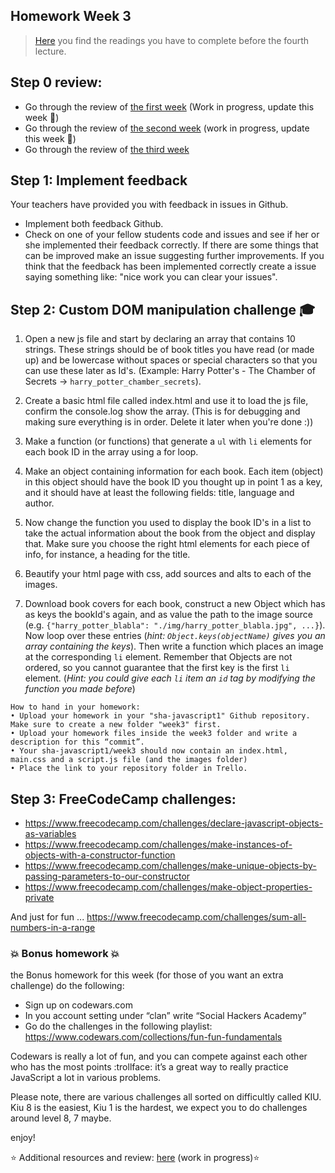 ## Homework Week 3

>[Here](https://github.com/SocialHackersCodeSchool/JavaScript/tree/master/Week3/README.md) you find the readings you have to complete before the fourth lecture.

## Step 0 review:
- Go through the review of [the first week](https://github.com/SocialHackersCodeSchool/JavaScript/blob/master/Week1/REVIEW.md) (Work in progress, update this week :wrench:)
- Go through the review of [the second week](https://github.com/SocialHackersCodeSchool/JavaScript/blob/master/Week2/REVIEW.md) (work in progress, update this week :nut_and_bolt:)
- Go through the review of [the third week](https://github.com/SocialHackersCodeSchool/JavaScript/blob/master/Week3/REVIEW.md) 

## Step 1: Implement feedback

Your teachers have provided you with feedback in issues in Github. 

- Implement both feedback Github.
- Check on one of your fellow students code and issues and see if her or she implemented their feedback correctly. If there are some things that can be improved make an issue suggesting further improvements. If you think that the feedback has been implemented correctly create a issue saying something like: "nice work you can clear your issues".

## Step 2: Custom DOM manipulation challenge :mortar_board:

1. Open a new js file and start by declaring an array that contains 10 strings. These strings should be of book titles you have read (or made up) and be lowercase without spaces or special characters so that you can use these later as Id's. (Example: Harry Potter's - The Chamber of Secrets -> `harry_potter_chamber_secrets`). 

2. Create a basic html file called index.html and use it to load the js file, confirm the console.log show the array. (This is for debugging and making sure everything is in order. Delete it later when you're done :))

3. Make a function (or functions) that generate a `ul` with `li` elements for each book ID in the array using a for loop. 

4. Make an object containing information for each book. Each item (object) in this object should have the book ID you thought up in point 1 as a key, and it should have at least the following fields: title, language and author. 

5. Now change the function you used to display the book ID's in a list to take the actual information about the book from the object and display that. Make sure you choose the right html elements for each piece of info, for instance, a heading for the title.

6. Beautify your html page with css, add sources and alts to each of the images.
 
7. Download book covers for each book, construct a new Object which has as keys the bookId's again, and as value the path to the image source (e.g. `{"harry_potter_blabla": "./img/harry_potter_blabla.jpg", ...}`). Now loop over these entries (_hint: `Object.keys(objectName)` gives you an array containing the keys_). Then write a function which places an image at the corresponding `li` element. Remember that Objects are not ordered, so you cannot guarantee that the first key is the first `li` element. (_Hint: you could give each `li` item an `id` tag by modifying the function you made before_)

```
How to hand in your homework:
• Upload your homework in your "sha-javascript1" Github repository. Make sure to create a new folder "week3" first. 
• Upload your homework files inside the week3 folder and write a description for this “commit”.
• Your sha-javascript1/week3 should now contain an index.html, main.css and a script.js file (and the images folder)
• Place the link to your repository folder in Trello.
```

## Step 3: **FreeCodeCamp challenges:**

- https://www.freecodecamp.com/challenges/declare-javascript-objects-as-variables
- https://www.freecodecamp.com/challenges/make-instances-of-objects-with-a-constructor-function
- https://www.freecodecamp.com/challenges/make-unique-objects-by-passing-parameters-to-our-constructor
- https://www.freecodecamp.com/challenges/make-object-properties-private


And just for fun ... https://www.freecodecamp.com/challenges/sum-all-numbers-in-a-range

### :boom: Bonus homework :boom:
the Bonus homework for this week (for those of you want an extra challenge) do the following:

- Sign up on codewars.com
- In you account setting under “clan” write “Social Hackers Academy” 
- Go do the challenges in the following playlist: https://www.codewars.com/collections/fun-fun-fundamentals

Codewars is really a lot of fun, and you can compete against each other who has the most points :trollface:
it’s a great way to really practice JavaScript a lot in various problems.

Please note, there are various challenges all sorted on difficultly called KIU. Kiu 8 is the easiest, Kiu 1 is the hardest, we expect you to do challenges around level 8, 7 maybe.

enjoy!

:star: Additional resources and review: [here](https://github.com/SocialHackersCodeSchool/JavaScript/tree/master/Week3/REVIEW.md) (work in progress):star:



